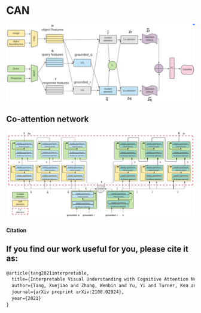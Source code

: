 # CAN

![image](https://github.com/tanjatang/CAN/blob/main/models/framwork.PNG)

## Co-attention network
![image](https://github.com/tanjatang/CAN/blob/main/models/co-attention.PNG)


#### Citation

If you find our work useful for you, please cite it as:
----
```html
@article{tang2021interpretable,
  title={Interpretable Visual Understanding with Cognitive Attention Network},
  author={Tang, Xuejiao and Zhang, Wenbin and Yu, Yi and Turner, Kea and Derr, Tyler and Wang, Mengyu and Ntoutsi, Eirini},
  journal={arXiv preprint arXiv:2108.02924},
  year={2021}
}

```

